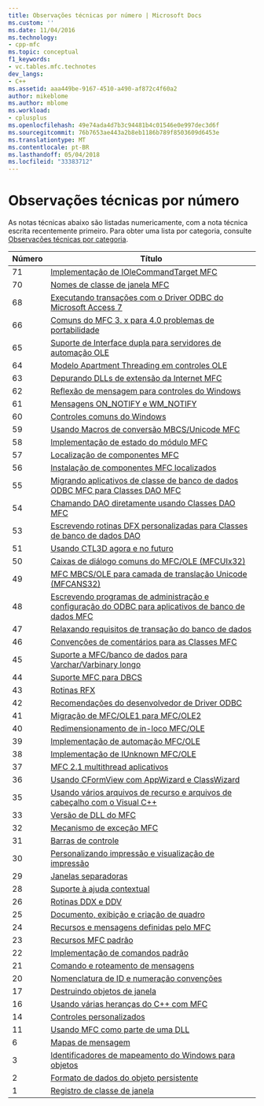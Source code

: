 ```yaml
---
title: Observações técnicas por número | Microsoft Docs
ms.custom: ''
ms.date: 11/04/2016
ms.technology:
- cpp-mfc
ms.topic: conceptual
f1_keywords:
- vc.tables.mfc.technotes
dev_langs:
- C++
ms.assetid: aaa449be-9167-4510-a490-af872c4f60a2
author: mikeblome
ms.author: mblome
ms.workload:
- cplusplus
ms.openlocfilehash: 49e74ada4d7b3c94481b4c01546e0e997dec3d6f
ms.sourcegitcommit: 76b7653ae443a2b8eb1186b789f8503609d6453e
ms.translationtype: MT
ms.contentlocale: pt-BR
ms.lasthandoff: 05/04/2018
ms.locfileid: "33383712"
---
```

# <a name="technical-notes-by-number"></a>Observações técnicas por número
As notas técnicas abaixo são listadas numericamente, com a nota técnica escrita recentemente primeiro. Para obter uma lista por categoria, consulte [Observações técnicas por categoria](../mfc/technical-notes-by-category.md).  
  
|Número|Título|  
|------------|-----------|  
|71|[Implementação de IOleCommandTarget MFC](../mfc/tn071-mfc-iolecommandtarget-implementation.md)|  
|70|[Nomes de classe de janela MFC](../mfc/tn070-mfc-window-class-names.md)|  
|68|[Executando transações com o Driver ODBC do Microsoft Access 7](../mfc/tn068-performing-transactions-with-the-microsoft-access-7-odbc-driver.md)|  
|66|[Comuns do MFC 3. x para 4.0 problemas de portabilidade](../mfc/tn066-common-mfc-3-x-to-4-0-porting-issues.md)|  
|65|[Suporte de Interface dupla para servidores de automação OLE](../mfc/tn065-dual-interface-support-for-ole-automation-servers.md)|  
|64|[Modelo Apartment Threading em controles OLE](../mfc/tn064-apartment-model-threading-in-activex-controls.md)|  
|63|[Depurando DLLs de extensão da Internet MFC](../mfc/tn063-debugging-internet-extension-dlls.md)|  
|62|[Reflexão de mensagem para controles do Windows](../mfc/tn062-message-reflection-for-windows-controls.md)|  
|61|[Mensagens ON_NOTIFY e WM_NOTIFY](../mfc/tn061-on-notify-and-wm-notify-messages.md)|  
|60|[Controles comuns do Windows](../mfc/tn060-the-new-windows-common-controls.md)|  
|59|[Usando Macros de conversão MBCS/Unicode MFC](../mfc/tn059-using-mfc-mbcs-unicode-conversion-macros.md)|  
|58|[Implementação de estado do módulo MFC](../mfc/tn058-mfc-module-state-implementation.md)|  
|57|[Localização de componentes MFC](../mfc/tn057-localization-of-mfc-components.md)|  
|56|[Instalação de componentes MFC localizados](../mfc/tn056-installation-of-localized-mfc-components.md)|  
|55|[Migrando aplicativos de classe de banco de dados ODBC MFC para Classes DAO MFC](../mfc/tn055-migrating-mfc-odbc-database-class-applications-to-mfc-dao-classes.md)|  
|54|[Chamando DAO diretamente usando Classes DAO MFC](../mfc/tn054-calling-dao-directly-while-using-mfc-dao-classes.md)|  
|53|[Escrevendo rotinas DFX personalizadas para Classes de banco de dados DAO](../mfc/tn053-custom-dfx-routines-for-dao-database-classes.md)|  
|51|[Usando CTL3D agora e no futuro](../mfc/tn051-using-ctl3d-now-and-in-the-future.md)|  
|50|[Caixas de diálogo comuns do MFC/OLE (MFCUIx32)](../mfc/tn050-mfc-ole-common-dialogs-mfcuix32.md)|  
|49|[MFC MBCS/OLE para camada de translação Unicode (MFCANS32)](../mfc/tn049-mfc-ole-mbcs-to-unicode-translation-layer-mfcans32.md)|  
|48|[Escrevendo programas de administração e configuração do ODBC para aplicativos de banco de dados MFC](../mfc/tn048-writing-odbc-setup-and-administration-programs.md)|  
|47|[Relaxando requisitos de transação do banco de dados](../mfc/tn047-relaxing-database-transaction-requirements.md)|  
|46|[Convenções de comentários para as Classes MFC](../mfc/tn046-commenting-conventions-for-the-mfc-classes.md)|  
|45|[Suporte a MFC/banco de dados para Varchar/Varbinary longo](../mfc/tn045-mfc-database-support-for-long-varchar-varbinary.md)|  
|44|[Suporte MFC para DBCS](../mfc/tn044-mfc-support-for-dbcs.md)|  
|43|[Rotinas RFX](../mfc/tn043-rfx-routines.md)|  
|42|[Recomendações do desenvolvedor de Driver ODBC](../mfc/tn042-odbc-driver-developer-recommendations.md)|  
|41|[Migração de MFC/OLE1 para MFC/OLE2](../mfc/tn041-mfc-ole1-migration-to-mfc-ole-2.md)|  
|40|[Redimensionamento de in-loco MFC/OLE](../mfc/tn040-mfc-ole-in-place-resizing-and-zooming.md)|  
|39|[Implementação de automação MFC/OLE](../mfc/tn039-mfc-ole-automation-implementation.md)|  
|38|[Implementação de IUnknown MFC/OLE](../mfc/tn038-mfc-ole-iunknown-implementation.md)|  
|37|[MFC 2.1 multithread aplicativos](../mfc/tn037-multithreaded-mfc-2-1-applications.md)|  
|36|[Usando CFormView com AppWizard e ClassWizard](../mfc/tn036-using-cformview-with-appwizard-and-classwizard.md)|  
|35|[Usando vários arquivos de recurso e arquivos de cabeçalho com o Visual C++](../mfc/tn035-using-multiple-resource-files-and-header-files-with-visual-cpp.md)|  
|33|[Versão de DLL do MFC](../mfc/tn033-dll-version-of-mfc.md)|  
|32|[Mecanismo de exceção MFC](../mfc/tn032-mfc-exception-mechanism.md)|  
|31|[Barras de controle](../mfc/tn031-control-bars.md)|  
|30|[Personalizando impressão e visualização de impressão](../mfc/tn030-customizing-printing-and-print-preview.md)|  
|29|[Janelas separadoras](../mfc/tn029-splitter-windows.md)|  
|28|[Suporte à ajuda contextual](../mfc/tn028-context-sensitive-help-support.md)|  
|26|[Rotinas DDX e DDV](../mfc/tn026-ddx-and-ddv-routines.md)|  
|25|[Documento, exibição e criação de quadro](../mfc/tn025-document-view-and-frame-creation.md)|  
|24|[Recursos e mensagens definidas pelo MFC](../mfc/tn024-mfc-defined-messages-and-resources.md)|  
|23|[Recursos MFC padrão](../mfc/tn023-standard-mfc-resources.md)|  
|22|[Implementação de comandos padrão](../mfc/tn022-standard-commands-implementation.md)|  
|21|[Comando e roteamento de mensagens](../mfc/tn021-command-and-message-routing.md)|  
|20|[Nomenclatura de ID e numeração convenções](../mfc/tn020-id-naming-and-numbering-conventions.md)|  
|17|[Destruindo objetos de janela](../mfc/tn017-destroying-window-objects.md)|  
|16|[Usando várias heranças do C++ com MFC](../mfc/tn016-using-cpp-multiple-inheritance-with-mfc.md)|  
|14|[Controles personalizados](../mfc/tn014-custom-controls.md)|  
|11|[Usando MFC como parte de uma DLL](../mfc/tn011-using-mfc-as-part-of-a-dll.md)|  
|6|[Mapas de mensagem](../mfc/tn006-message-maps.md)|  
|3|[Identificadores de mapeamento do Windows para objetos](../mfc/tn003-mapping-of-windows-handles-to-objects.md)|  
|2|[Formato de dados do objeto persistente](../mfc/tn002-persistent-object-data-format.md)|  
|1|[Registro de classe de janela](../mfc/tn001-window-class-registration.md)

